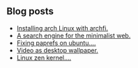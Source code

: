 ## Blog posts
<!-- BLOG-POST-LIST:START -->
- [Installing arch Linux with archfi.](https://furycd001.github.io/installing-arch-linux-with-archfi/)
- [A search engine for the minimalist web.](https://furycd001.github.io/a-search-engine-for-the-minimalist-web/)
- [Fixing paprefs on ubuntu....](https://furycd001.github.io/fixing-paprefs-on-ubuntu/)
- [Video as desktop wallpaper.](https://furycd001.github.io/video-as-desktop-wallpaper/)
- [Linux zen kernel....](https://furycd001.github.io/linux-zen-kernel/)
<!-- BLOG-POST-LIST:END -->

<!--
**furycd001/furycd001** is a ✨ _special_ ✨ repository because its `README.md` (this file) appears on your GitHub profile.

Here are some ideas to get you started:

- 🔭 I’m currently working on ...
- 🌱 I’m currently learning ...
- 👯 I’m looking to collaborate on ...
- 🤔 I’m looking for help with ...
- 💬 Ask me about ...
- 📫 How to reach me: ...
- 😄 Pronouns: ...
- ⚡ Fun fact: ...
-->
